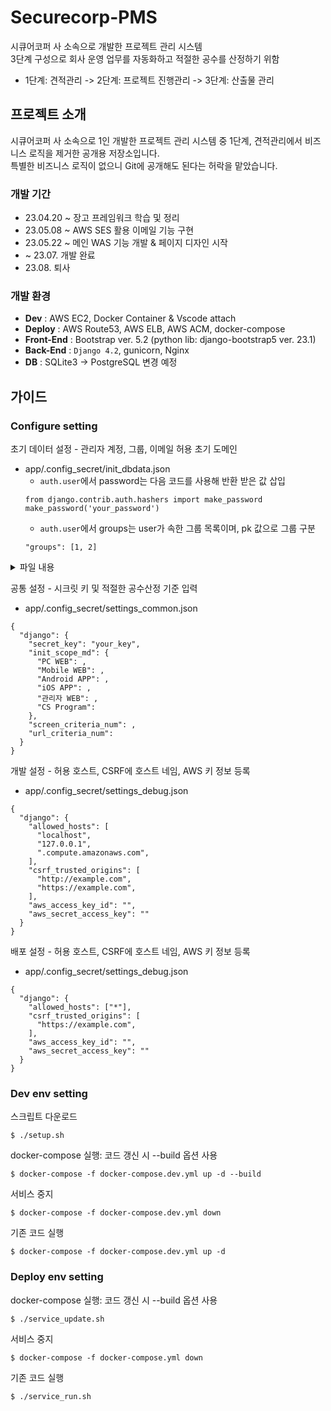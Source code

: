 # Securecorp-PMS
시큐어코퍼 사 소속으로 개발한 프로젝트 관리 시스템
<br>
3단계 구성으로 회사 운영 업무를 자동화하고 적절한 공수를 산정하기 위함
- 1단계: 견적관리 -> 2단계: 프로젝트 진행관리 -> 3단계: 산출물 관리


## 프로젝트 소개
시큐어코퍼 사 소속으로 1인 개발한 프로젝트 관리 시스템 중 1단계, 견적관리에서 비즈니스 로직을 제거한 공개용 저장소입니다.<br>
특별한 비즈니스 로직이 없으니 Git에 공개해도 된다는 허락을 맡았습니다.

### 개발 기간
* 23.04.20 ~ 장고 프레임워크 학습 및 정리
* 23.05.08 ~ AWS SES 활용 이메일 기능 구현
* 23.05.22 ~ 메인 WAS 기능 개발 & 페이지 디자인 시작
* ~ 23.07.   개발 완료
* 23.08.     퇴사

### 개발 환경
- **Dev**       : AWS EC2, Docker Container & Vscode attach
- **Deploy**    : AWS Route53, AWS ELB, AWS ACM, docker-compose
- **Front-End** : Bootstrap ver. 5.2 (python lib: django-bootstrap5 ver. 23.1)
- **Back-End**  : `Django 4.2`, gunicorn, Nginx
- **DB**        : SQLite3 -> PostgreSQL 변경 예정


## 가이드
### Configure setting
초기 데이터 설정 - 관리자 계정, 그룹, 이메일 허용 초기 도메인
- app/.config_secret/init_dbdata.json
    - `auth.user`에서 password는 다음 코드를 사용해 반환 받은 값 삽입
    ```
    from django.contrib.auth.hashers import make_password
    make_password('your_password')
    ```
    - `auth.user`에서 groups는 user가 속한 그룹 목록이며, pk 값으로 그룹 구분
    ```
    "groups": [1, 2]
    ```
<details>
<summary>파일 내용</summary>

<!-- summary 아래 한칸 공백 두어야함 -->
```
[
  {
    "model": "estimate.registereddomain",
    "pk": 1,
    "fields": {
      "email": ""
    }
  },
  {
    "model": "auth.group",
    "pk": 1,
    "fields": {
      "name": "개발"
    }
  },
  {
    "model": "auth.group",
    "pk": 2,
    "fields": {
      "name": "영업"
    }
  },
  {
    "model": "auth.user",
    "pk": 1,
    "fields": {
      "username": "admin",
      "password": "",
      "is_superuser": true,
      "is_staff": true
    }
  },
  {
    "model": "auth.user",
    "pk": 2,
    "fields": {
      "username": "",
      "password": "",
      "is_staff": true,
      "email": ",
      "groups": [1, 2]
    }
  },
  {
    "model": "auth.user",
    "pk": 3,
    "fields": {
      "username": "",
      "password": "",
      "is_staff": false,
      "email": "",
      "groups": [2]
    }
  }
]
```
</details>


공통 설정 - 시크릿 키 및 적절한 공수산정 기준 입력
- app/.config_secret/settings_common.json
```
{
  "django": {
    "secret_key": "your_key",
    "init_scope_md": {
      "PC WEB": ,
      "Mobile WEB": ,
      "Android APP": ,
      "iOS APP": ,
      "관리자 WEB": ,
      "CS Program":
    },
    "screen_criteria_num": ,
    "url_criteria_num":
  }
}
```

개발 설정 - 허용 호스트, CSRF에 호스트 네임, AWS 키 정보 등록
- app/.config_secret/settings_debug.json
```
{
  "django": {
    "allowed_hosts": [
      "localhost",
      "127.0.0.1",
      ".compute.amazonaws.com",
    ],
    "csrf_trusted_origins": [
      "http://example.com",
      "https://example.com",
    ],
    "aws_access_key_id": "",
    "aws_secret_access_key": ""
  }
}
```

배포 설정 - 허용 호스트, CSRF에 호스트 네임, AWS 키 정보 등록
- app/.config_secret/settings_debug.json
```
{
  "django": {
    "allowed_hosts": ["*"],
    "csrf_trusted_origins": [
      "https://example.com",
    ],
    "aws_access_key_id": "",
    "aws_secret_access_key": ""
  }
}
```

### Dev env setting
스크립트 다운로드
```
$ ./setup.sh
```

docker-compose 실행: 코드 갱신 시 --build 옵션 사용
```
$ docker-compose -f docker-compose.dev.yml up -d --build
```

서비스 중지
```
$ docker-compose -f docker-compose.dev.yml down
```

기존 코드 실행
```
$ docker-compose -f docker-compose.dev.yml up -d
```

### Deploy env setting
docker-compose 실행: 코드 갱신 시 --build 옵션 사용
```
$ ./service_update.sh
```

서비스 중지
```
$ docker-compose -f docker-compose.yml down
```

기존 코드 실행
```
$ ./service_run.sh
```
